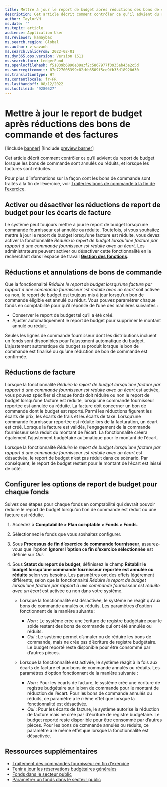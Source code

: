 ```yaml
---
title: Mettre à jour le report de budget après réductions des bons de commande et des factures
description: Cet article décrit comment contrôler ce qu’il advient du report de budget lorsque les bons de commande sont annulés ou réduits, et lorsque les factures sont réduites.
author: TaylorVH
ms.date: ''
ms.topic: article
audience: Application User
ms.reviewer: kamaybac
ms.search.region: Global
ms.author: v-savanh
ms.search.validFrom: 2022-02-01
ms.dyn365.ops.version: Version 1611
ms.search.form: LedgerFund
ms.openlocfilehash: f51839b6890e39a2f2c5867977f3935ab43e2c5d
ms.sourcegitcommit: 87e727005399c82cbb6509f5ce9fb33d18928d30
ms.translationtype: HT
ms.contentlocale: fr-FR
ms.lasthandoff: 08/12/2022
ms.locfileid: "9280527"
---
```

# <a name="update-the-carry-forward-budget-after-reductions-in-purchase-orders-and-invoices"></a>Mettre à jour le report de budget après réductions des bons de commande et des factures

[!include [banner](../includes/banner.md)]
[!include [preview banner](../includes/preview-banner.md)]

Cet article décrit comment contrôler ce qu’il advient du report de budget lorsque les bons de commande sont annulés ou réduits, et lorsque les factures sont réduites.

Pour plus d’informations sur la façon dont les bons de commande sont traités à la fin de l’exercice, voir [Traiter les bons de commande à la fin de l’exercice](/dynamicsax-2012/appuser-itpro/process-purchase-orders-at-year-end).

## <a name="turn-carry-forward-budget-reductions-for-invoice-variances-on-or-off"></a>Activer ou désactiver les réductions de report de budget pour les écarts de facture

Le système peut toujours mettre à jour le report de budget lorsqu’une commande fournisseur est annulée ou réduite. Toutefois, si vous souhaitez mettre à jour le report de budget lorsqu’une facture est réduite, vous devez activer la fonctionnalité *Réduire le report de budget lorsqu’une facture par rapport à une commande fournisseur est réduite avec un écart*. Les administrateurs peuvent activer ou désactiver cette fonctionnalité en la recherchant dans l’espace de travail **[Gestion des fonctions](../../fin-ops-core/fin-ops/get-started/feature-management/feature-management-overview.md)**.

## <a name="purchase-order-reductions-and-cancellations"></a>Réductions et annulations de bons de commande

Que la fonctionnalité *Réduire le report de budget lorsqu’une facture par rapport à une commande fournisseur est réduite avec un écart* soit activée ou non, le report de budget est toujours mis à jour lorsqu’un bon de commande éligible est annulé ou réduit. Vous pouvez paramétrer chaque fonds en comptabilité pour qu’il réponde de l’une des manières suivantes :

- Conserver le report de budget tel qu’il a été créé.
- Ajuster automatiquement le report de budget pour supprimer le montant annulé ou réduit.

Seules les lignes de commande fournisseur dont les distributions incluent un fonds sont disponibles pour l’ajustement automatique du budget. L’ajustement automatique du budget se produit lorsque le bon de commande est finalisé ou qu’une réduction de bon de commande est confirmée.

## <a name="invoice-reductions"></a>Réductions de facture

Lorsque la fonctionnalité *Réduire le report de budget lorsqu’une facture par rapport à une commande fournisseur est réduite avec un écart* est activée, vous pouvez spécifier si chaque fonds doit réduire ou non le report de budget lorsqu’une facture est réduite, lorsqu’une commande fournisseur reportée est annulée ou réduite. La facture doit concerner un bon de commande dont le budget est reporté. Parmi les réductions figurent les écarts de prix, les écarts de frais et les écarts de taxe. Lorsqu’une commande fournisseur reportée est réduite lors de la facturation, un écart est créé. Lorsque la facture est validée, l’engagement de la commande fournisseur sera réduit du montant de l’écart. La fonctionnalité créera également l’ajustement budgétaire automatique pour le montant de l’écart.

Lorsque la fonctionnalité *Réduire le report de budget lorsqu’une facture par rapport à une commande fournisseur est réduite avec un écart* est désactivée, le report de budget n’est pas réduit dans ce scénario. Par conséquent, le report de budget restant pour le montant de l’écart est laissé de côté.

## <a name="configure-the-carry-forward-budget-options-for-each-fund"></a>Configurer les options de report de budget pour chaque fonds

Suivez ces étapes pour chaque fonds en comptabilité qui devrait pouvoir réduire le report de budget lorsqu’un bon de commande est réduit ou une facture est réduite.

1. Accédez à **Comptabilité \> Plan comptable \> Fonds \> Fonds**.
1. Sélectionnez le fonds que vous souhaitez configurer.
1. Sous **Processus de fin d’exercice de commande fournisseur**, assurez-vous que l’option **Ignorer l’option de fin d’exercice sélectionnée** est définie sur *Oui*.
1. Sous **Statut du report de budget**, définissez le champ **Rétablir le budget lorsqu’une commande fournisseur reportée est annulée ou réduite** selon vos besoins. Les paramètres ont des effets légèrement différents, selon que la fonctionnalité *Réduire le report de budget lorsqu’une facture par rapport à une commande fournisseur est réduite avec un écart* est activée ou non dans votre système.

    - Lorsque la fonctionnalité est désactivée, le système ne réagit qu’aux bons de commande annulés ou réduits. Les paramètres d’option fonctionnent de la manière suivante :

        - *Non* : Le système crée une écriture de registre budgétaire pour le solde restant des bons de commande qui ont été annulés ou réduits.
        - *Oui* : Le système permet d’annuler ou de réduire les bons de commande, mais ne crée pas d’écriture de registre budgétaire. Le budget reporté reste disponible pour être consommé par d’autres pièces.

    - Lorsque la fonctionnalité est activée, le système réagit à la fois aux écarts de facture et aux bons de commande annulés ou réduits. Les paramètres d’option fonctionnent de la manière suivante :

        - *Non* : Pour les écarts de facture, le système crée une écriture de registre budgétaire sur le bon de commande pour le montant de réduction de l’écart. Pour les bons de commande annulés ou réduits, ce paramètre a le même effet que lorsque la fonctionnalité est désactivée.
        - *Oui* : Pour les écarts de facture, le système autorise la réduction de facture mais ne crée pas d’écriture de registre budgétaire. Le budget reporté reste disponible pour être consommé par d’autres pièces. Pour les bons de commande annulés ou réduits, ce paramètre a le même effet que lorsque la fonctionnalité est désactivée.

## <a name="additional-resources"></a>Ressources supplémentaires

- [Traitement des commandes fournisseur en fin d’exercice](/dynamicsax-2012/appuser-itpro/process-purchase-orders-at-year-end)
- [Tenir à jour les réservations budgétaires générales](general-budget-reservation-tasks.md)
- [Fonds dans le secteur public](funds-public-sector.md)
- [Paramétrer un fonds dans le secteur public](tasks/set-up-fund-public-sector.md)
